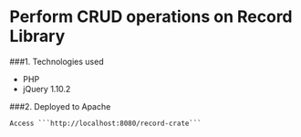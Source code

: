 Perform CRUD operations on Record Library
=========================================

###1. Technologies used
* PHP
* jQuery 1.10.2


###2. Deployed to Apache

```
Access ```http://localhost:8080/record-crate```

